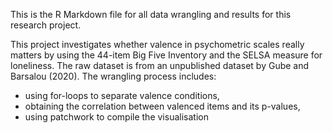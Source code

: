 This is the R Markdown file for all data wrangling and results for this research project.

This project investigates whether valence in psychometric scales really matters by using the 44-item Big Five Inventory and the SELSA measure for loneliness. The raw dataset is from an unpublished dataset by Gube and Barsalou (2020).
The wrangling process includes:
  - using for-loops to separate valence conditions,
  - obtaining the correlation between valenced items and its p-values,
  - using patchwork to compile the visualisation
